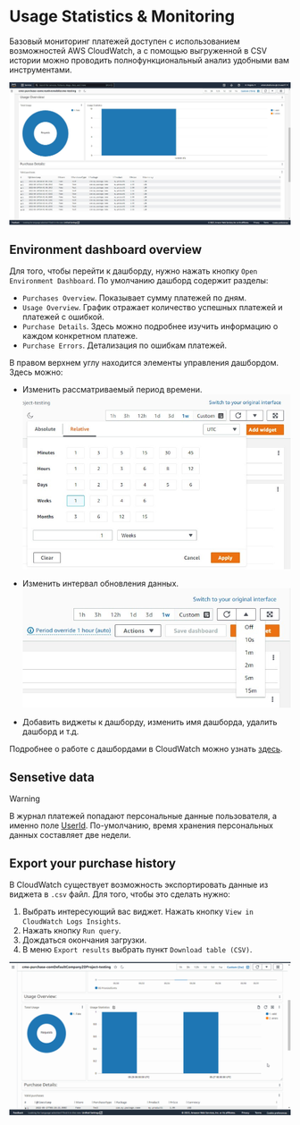 # Usage Statistics & Monitoring

Базовый мониторинг платежей доступен с использованием возможностей AWS CloudWatch, а с помощью выгруженной в CSV истории можно проводить полнофункциональный анализ удобными вам инструментами.

![!](../assets/dashboard-preview.jpg)

## <a id="dashboard"></a> Environment dashboard overview

Для того, чтобы перейти к дашборду, нужно нажать кнопку `Open Environment Dashboard`. По умолчанию дашборд содержит разделы:

 * `Purchases Overview`. Показывает сумму платежей по дням. 
 * `Usage Overview`. График отражает количество успешных платежей и платежей с ошибкой.
 * `Purchase Details`. Здесь можно подробнее изучить информацию о каждом конкретном платеже.
 * `Purchase Errors`. Детализация по ошибкам платежей.

 В правом верхнем углу находится элементы управления дашбордом. Здесь можно:

 * Изменить рассматриваемый период времени.
![!](../assets/dashboard-time-control.jpg)

 * Изменить интервал обновления данных.
 ![!](../assets/dashboard-refresh-control.jpg)

 * Добавить виджеты к дашборду, изменить имя дашборда, удалить дашборд и т.д.

Подробнее о работе с дашбордами в CloudWatch можно узнать [здесь](https://docs.aws.amazon.com/AmazonCloudWatch/latest/monitoring/CloudWatch_Dashboards.html).

## <a id="sensetive-data"></a> Sensetive data 

<div class="admonition warning">
<p class="admonition-title">Warning</p>
<p>В журнал платежей попадают персональные данные пользователя, а именно поле <a href="/api_reference/CME.CloudPurchase/#F-CME-CloudPurchase-ValidationRequest-UserId">UserId</a>. По-умолчанию, время хранения персональных данных составляет две недели.</p>
</div>

## <a id="data-export"></a> Export your purchase history 

В CloudWatch существует возможность экспортировать данные из виджета в `.csv` файл. Для того, чтобы это сделать нужно:

1. Выбрать интересующий вас виджет. Нажать кнопку `View in CloudWatch Logs Insights`.
2. Нажать кнопку `Run query`.
3. Дождаться окончания загрузки.
4. В меню `Export results` выбрать пункт `Download table (CSV)`.

![!](../assets/export-csv.gif)